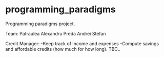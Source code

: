 # programming_paradigms
Programming paradigms project.

Team:
  Patraulea Alexandru
  Preda Andrei Stefan
  
Credit Manager:
  -Keep track of income and expenses
  -Compute savings and affordable credits (how much for how long).
  TBC..
